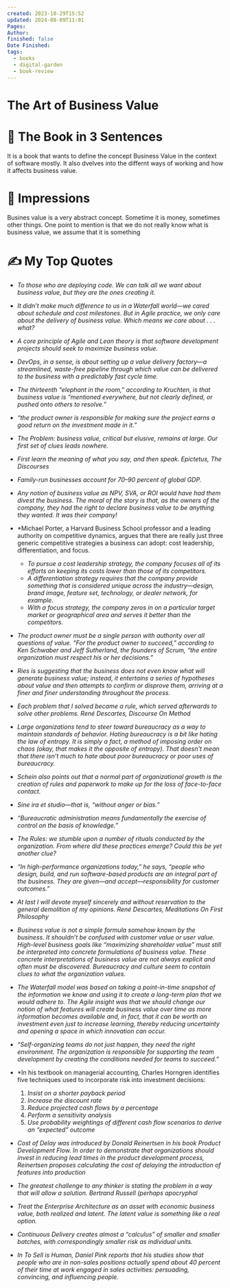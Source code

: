 ```yaml
---
created: 2023-10-29T15:52
updated: 2024-08-09T11:01
Pages: 
Author: 
finished: false
Date Finished: 
tags:
  - books
  - digital-garden
  - book-review
---
```

# The Art of Business Value


# 🚀 The Book in 3 Sentences
It is a book that wants to define the concept Business Value in the context of software mostly. It also dvelves into the differnt ways of working and how it affects business value. 

# 🎨 Impressions
Busines value is a very abstract concept. Sometime it is money, sometimes other things. 
One point to mention is that we do not really know what is business value, we assume that it is something

# ✍️ My Top  Quotes

- *To those who are deploying code. We can talk all we want about business value, but they are the ones creating it.* 
 
- *It didn’t make much difference to us in a Waterfall world—we cared about schedule and cost milestones. But in Agile practice, we only care about the delivery of business value. Which means we care about . . . what?* 
 
- *A core principle of Agile and Lean theory is that software development projects should seek to maximize business value.* 
 
- *DevOps, in a sense, is about setting up a value delivery factory—a streamlined, waste-free pipeline through which value can be delivered to the business with a predictably fast cycle time.* 
 
- *The thirteenth “elephant in the room,” according to Kruchten, is that business value is “mentioned everywhere, but not clearly defined, or pushed onto others to resolve.”* 
 
- *“the product owner is responsible for making sure the project earns a good return on the investment made in it.”* 
 
- *The Problem: business value, critical but elusive, remains at large. Our first set of clues leads nowhere.* 
 
- *First learn the meaning of what you say, and then speak. Epictetus, The Discourses* 
 
- *Family-run businesses account for 70–90 percent of global GDP.* 
 
- *Any notion of business value as NPV, SVA, or ROI would have had them divest the business. The moral of the story is that, as the owners of the company, they had the right to declare business value to be anything they wanted. It was their company!* 
 
- *Michael Porter, a Harvard Business School professor and a leading authority on competitive dynamics, argues that there are really just three generic competitive strategies a business can adopt: cost leadership, differentiation, and focus. 
	- *To pursue a cost leadership strategy, the company focuses all of its efforts on keeping its costs lower than those of its competitors.*
	- *A differentiation strategy requires that the company provide something that is considered unique across the industry—design, brand image, feature set, technology, or dealer network, for example.*
	- *With a focus strategy, the company zeros in on a particular target market or geographical area and serves it better than the competitors.*
 
- *The product owner must be a single person with authority over all questions of value. “For the product owner to succeed,” according to Ken Schwaber and Jeff Sutherland, the founders of Scrum, “the entire organization must respect his or her decisions.”* 
 
- *Ries is suggesting that the business does not even know what will generate business value; instead, it entertains a series of hypotheses about value and then attempts to confirm or disprove them, arriving at a finer and finer understanding throughout the process.* 
 
- *Each problem that I solved became a rule, which served afterwards to solve other problems. René Descartes, Discourse On Method* 
 
- *Large organizations tend to steer toward bureaucracy as a way to maintain standards of behavior. Hating bureaucracy is a bit like hating the law of entropy. It is simply a fact, a method of imposing order on chaos (okay, that makes it the opposite of entropy). That doesn’t mean that there isn’t much to hate about poor bureaucracy or poor uses of bureaucracy.* 
 
- *Schein also points out that a normal part of organizational growth is the creation of rules and paperwork to make up for the loss of face-to-face contact.* 
 
- *Sine ira et studio—that is, “without anger or bias.”* 
 
- *“Bureaucratic administration means fundamentally the exercise of control on the basis of knowledge.”* 
 
- *The Rules: we stumble upon a number of rituals conducted by the organization. From where did these practices emerge? Could this be yet another clue?* 
 
- *“In high-performance organizations today,” he says, “people who design, build, and run software-based products are an integral part of the business. They are given—and accept—responsibility for customer outcomes.”* 
 
- *At last I will devote myself sincerely and without reservation to the general demolition of my opinions. René Descartes, Meditations On First Philosophy* 
 
- *Business value is not a simple formula somehow known by the business. It shouldn’t be confused with customer value or user value. High-level business goals like “maximizing shareholder value” must still be interpreted into concrete formulations of business value. These concrete interpretations of business value are not always explicit and often must be discovered. Bureaucracy and culture seem to contain clues to what the organization values.* 
 
- *The Waterfall model was based on taking a point-in-time snapshot of the information we know and using it to create a long-term plan that we would adhere to. The Agile insight was that we should change our notion of what features will create business value over time as more information becomes available and, in fact, that it can be worth an investment even just to increase learning, thereby reducing uncertainty and opening a space in which innovation can occur.* 
 
- *“Self-organizing teams do not just happen, they need the right environment. The organization is responsible for supporting the team development by creating the conditions needed for teams to succeed.”* 
 
- *In his textbook on managerial accounting, Charles Horngren identifies five techniques used to incorporate risk into investment decisions:
	1. *Insist on a shorter payback period*
	2. *Increase the discount rate*
	3. *Reduce projected cash flows by a percentage*
	4. *Perform a sensitivity analysis*
	5. *Use probability weightings of different cash flow scenarios to derive an “expected” outcome*
 
- *Cost of Delay was introduced by Donald Reinertsen in his book Product Development Flow. In order to demonstrate that organizations should invest in reducing lead times in the product development process, Reinertsen proposes calculating the cost of delaying the introduction of features into production* 
 
- *The greatest challenge to any thinker is stating the problem in a way that will allow a solution. Bertrand Russell (perhaps apocryphal* 
 
- *Treat the Enterprise Architecture as an asset with economic business value, both realized and latent. The latent value is something like a real option.* 
 
- *Continuous Delivery creates almost a “calculus” of smaller and smaller batches, with correspondingly smaller risk as individual units.* 
 
- *In To Sell is Human, Daniel Pink reports that his studies show that people who are in non-sales positions actually spend about 40 percent of their time at work engaged in sales activities: persuading, convincing, and influencing people.* 
 
